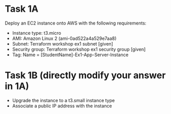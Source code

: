 # Task 1A

Deploy an EC2 instance onto AWS with the following requirements:

- Instance type: t3.micro
- AMI: Amazon Linux 2 (ami-0ad522a4a529e7aa8)
- Subnet: Terraform workshop ex1 subnet [given]
- Security group: Terraform workshop ex1 security group [given]
- Tag: Name = [StudentName]-Ex1-App-Server-Instance

# Task 1B (directly modify your answer in 1A)

- Upgrade the instance to a t3.small instance type
- Associate a public IP address with the instance
